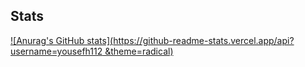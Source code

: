 
## Stats
[![Anurag's GitHub stats](https://github-readme-stats.vercel.app/api?username=yousefh112 &theme=radical)](https://github.com/anuraghazra/github-readme-stats)
